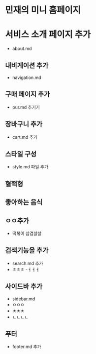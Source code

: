 # 민재의 미니 홈페이지

# 서비스 소개 페이지 추가

- about.md

## 내비게이션 추가

- navigation.md

## 구매 페이지 추가

- pur.md 추기기

## 장바구니 추가

- cart.md 추가

## 스타일 구성

- style.md 파일 추가

## 혈핵형

## 좋아하는 음식

## ㅇㅇ추가

- 떡볶이
  삽겹살살

## 검색기능을 추가

- search.md 추가
- ㅎㅎㅎ -ㅓㅓㅓ

## 사이드바 추가

- sidebar.md
- ㅇㅇㅇ
- ㅊㅊㅊ
- ㄴㄴㄴㄴ

## 푸터

- footer.md 추가
